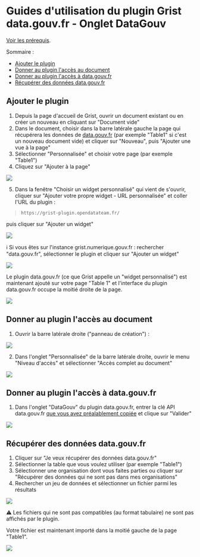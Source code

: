 # Guides d'utilisation du plugin Grist data.gouv.fr - Onglet DataGouv

[Voir les prérequis](./README.md).

Sommaire :

* [Ajouter le plugin](#ajouter-le-plugin)
* [Donner au plugin l'accès au document](#donner-au-plugin-laccès-au-document)
* [Donner au plugin l'accès à data.gouv.fr](#donner-au-plugin-laccès-à-datagouvfr)
* [Récupérer des données data.gouv.fr](#récupérer-des-données-datagouvfr)

## Ajouter le plugin

1. Depuis la page d'accueil de Grist, ouvrir un document existant ou en créer un nouveau en cliquant sur "Document vide"
2. Dans le document, choisir dans la barre latérale gauche la page qui récupérera les données de [data.gouv.fr](http://data.gouv.fr) (par exemple "Table1" si c'est un nouveau document vide) et cliquer sur "Nouveau", puis "Ajouter une vue à la page"
3. Sélectionner "Personnalisée" et choisir votre page (par exemple "Table1")
4. Cliquez sur "Ajouter à la page"

![](./images/datagouv1.png)

5. Dans la fenêtre "Choisir un widget personnalisé" qui vient de s'ouvrir, cliquer sur "Ajouter votre propre widget - URL personnalisée" et coller l'URL du plugin :  

> `https://grist-plugin.opendatateam.fr/`  

puis cliquer sur "Ajouter un widget"

![](./images/datagouv2.png)

ℹ️ Si vous êtes sur l'instance grist.numerique.gouv.fr : rechercher "data.gouv.fr", sélectionner le plugin et cliquer sur "Ajouter un widget"

![](./images/datagouv3.png)

Le plugin data.gouv.fr (ce que Grist appelle un "widget personnalisé") est maintenant ajouté sur votre page "Table 1" et l'interface du plugin data.gouv.fr occupe la moitié droite de la page.

![](./images/datagouv4.png)

## Donner au plugin l'accès au document

1. Ouvrir la barre latérale droite ("panneau de création") :

![](./images/datagouv5.png)

2. Dans l'onglet "Personnalisée" de la barre latérale droite, ouvrir le menu "Niveau d'accès" et sélectionner "Accès complet au document"

![](./images/datagouv6.png)

## Donner au plugin l'accès à data.gouv.fr

1. Dans l'onglet "DataGouv" du plugin data.gouv.fr, entrer la clé API data.gouv.fr [que vous avez préalablement copiée](README.md) et clique sur "Valider"

![](./images/datagouv7.png)

## Récupérer des données data.gouv.fr

1. Cliquer sur "Je veux récupérer des données data.gouv.fr"
2. Sélectionner la table que vous voulez utiliser (par exemple "Table1")
3. Sélectionner une organisation dont vous faites parties ou cliquer sur "Récupérer des données qui ne sont pas dans mes organisations"
3. Rechercher un jeu de données et sélectionner un fichier parmi les résultats

![](./images/datagouv8.png)

⚠️ Les fichiers qui ne sont pas compatibles (au format tabulaire) ne sont pas affichés par le plugin.

Votre fichier est maintenant importé dans la moitié gauche de la page "Table1".

![](./images/datagouv9.png)